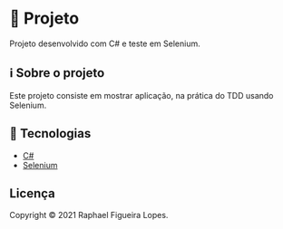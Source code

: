 # 🚀 Projeto

Projeto desenvolvido com C# e teste em Selenium.

## ℹ️ Sobre o projeto

Este projeto consiste em mostrar aplicação, na prática do TDD usando Selenium.

## 📝 Tecnologias

- [C#](https://learn.microsoft.com/pt-br/dotnet/csharp/)
- [Selenium](https://www.selenium.dev/)

## Licença
Copyright © 2021 Raphael Figueira Lopes.
